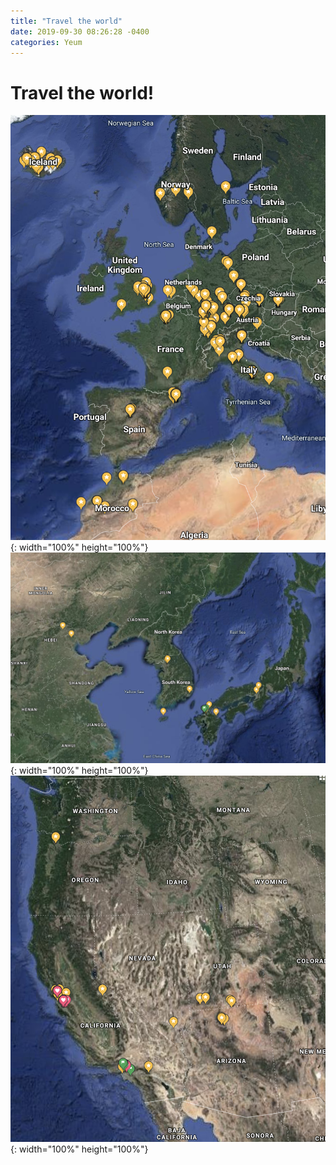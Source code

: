 ```yaml
---
title: "Travel the world"
date: 2019-09-30 08:26:28 -0400
categories: Yeum
---
```


# Travel the world!

![title](/photos/google1.png){: width="100%" height="100%"}
![title](/photos/google2.png){: width="100%" height="100%"}
![title](/photos/google3.png){: width="100%" height="100%"}

